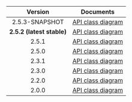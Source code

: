 | Version | Documents |
|:---:|---|
| 2.5.3-SNAPSHOT | [API class diagram](2.5.3-SNAPSHOT/api_class_diagram.svg) |
| **2.5.2 (latest stable)** | [API class diagram](2.5.2/api_class_diagram.svg) |
| 2.5.1 | [API class diagram](2.5.1/api_class_diagram.svg) |
| 2.5.0 | [API class diagram](2.5.0/api_class_diagram.svg) |
| 2.3.1 | [API class diagram](2.3.1/api_class_diagram.svg) |
| 2.3.0 | [API class diagram](2.3.0/api_class_diagram.svg) |
| 2.2.0 | [API class diagram](2.2.0/api_class_diagram.svg) |
| 2.0.0 | [API class diagram](2.0.0/api_class_diagram.svg) |
